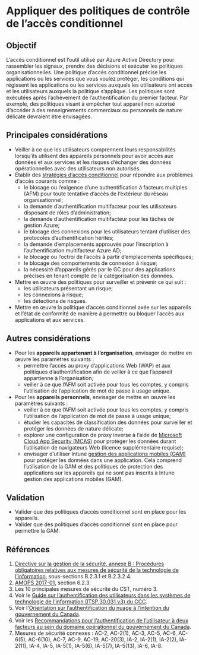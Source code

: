 # Appliquer des politiques de contrôle de l’accès conditionnel

## Objectif

L’accès conditionnel est l’outil utilisé par Azure Active Directory pour rassembler les signaux, prendre des décisions et exécuter les politiques organisationnelles. Une politique d’accès conditionnel précise les applications ou les services que vous voulez protéger, les conditions qui régissent les applications ou les services auxquels les utilisateurs ont accès et les utilisateurs auxquels la politique s’applique. Les politiques sont exécutées après l’achèvement de l’authentification du premier facteur. Par exemple, des politiques visant à empêcher tout appareil non autorisé d’accéder à des renseignements commerciaux ou personnels de nature délicate devraient être envisagées.

## Principales considérations

* Veiller à ce que les utilisateurs comprennent leurs responsabilités lorsqu’ils utilisent des appareils personnels pour avoir accès aux données et aux services et les risques d’échanger des données opérationnelles avec des utilisateurs non autorisés.
* Établir des [stratégies d’accès conditionnel](https://docs.microsoft.com/fr-ca/azure/active-directory/conditional-access/overview) pour répondre aux problèmes d’accès courants comme :
  * le blocage ou l’exigence d’une authentification à facteurs multiples (AFM) pour toute tentative d’accès de l’extérieur du réseau organisationnel;
  * la demande d’authentification multifacteur pour les utilisateurs disposant de rôles d’administration;
  * la demande d’authentification multifacteur pour les tâches de gestion Azure;
  * le blocage des connexions pour les utilisateurs tentant d’utiliser des protocoles d’authentification hérités;
  * la demande d’emplacements approuvés pour l’inscription à l’authentification multifacteur Azure AD;
  * le blocage ou l’octroi de l’accès à partir d’emplacements spécifiques;
  * le blocage des comportements de connexion à risque;
  * la nécessité d’appareils gérés par le GC pour des applications précises en tenant compte de la catégorisation des données.
* Mettre en œuvre des politiques pour surveiller et prévenir ce qui suit :
  * les utilisateurs présentant un risque;
  * les connexions à risque;
  * les détections de risques.
* Mettre en œuvre la politique d’accès conditionnel axée sur les appareils et l’état de conformité de manière à permettre ou bloquer l’accès aux applications et aux services.

## Autres considérations

* Pour les **appareils appartenant à l’organisation**, envisager de mettre en œuvre les paramètres suivants :
  * permettre l’accès au proxy d’applications Web (WAP) et aux politiques d’authentification afin de veiller à ce que l’appareil appartienne à l’organisation;
  * veiller à ce que l’AFM soit activée pour tous les comptes, y compris l’utilisation de l’application de mot de passe à usage unique.
* Pour les **appareils personnels**, envisager de mettre en œuvre les paramètres suivants :
  * veiller à ce que l’AFM soit activée pour tous les comptes, y compris l’utilisation de l’application de mot de passe à usage unique;
  * étudier les capacités de classification des données pour surveiller et protéger les données de nature délicate;
  * explorer une configuration de proxy inverse à l’aide de [Microsoft Cloud App Security (MCAS)](https://docs.microsoft.com/fr-ca/defender-cloud-apps/proxy-intro-aad) pour protéger les données durant l’utilisation de navigateurs Web (licence supplémentaire requise);
  * envisager d’utiliser Intune [gestion des applications mobiles (GAM)](https://docs.microsoft.com/fr-ca/mem/intune/apps/mam-faq) pour protéger les données dans une application. Cela comprend l’utilisation de la GAM et des politiques de protection des applications sur les appareils qui ne sont pas inscrits à Intune gestion des applications mobiles (GAM).

## Validation

* Valider que des politiques d’accès conditionnel sont en place pour les appareils.
* Valider que des politiques d’accès conditionnel sont en place pour permettre la GAM.

## Références

1. [Directive sur la gestion de la sécurité, annexe B : Procédures obligatoires relatives aux mesures de sécurité de la technologie de l’information](https://www.tbs-sct.canada.ca/pol/doc-fra.aspx?id=32611), sous-sections B.2.3.1 et B.2.3.2.4.
2. [AMOPS 2017-01](https://www.canada.ca/en/treasury-board-secretariat/services/access-information-privacy/security-identity-management/direction-secure-use-commercial-cloud-services-spin.html), section 6.2.3.
3. Les 10 principales mesures de sécurité du CST, numéro 3.
4. Voir le [Guide sur l’authentification des utilisateurs dans les systèmes de technologie de l’information (ITSP.30.031 v3) du CCC](https://cyber.gc.ca/fr/orientation/guide-sur-lauthentification-des-utilisateurs-dans-les-systemes-de-technologie-de).
5. Voir l'[Orientation sur l’authentification du nuage à l’intention du gouvernement du Canada](https://intranet.canada.ca/wg-tg/cagc-angc-fra.asp).
6. Voir les [Recommandations pour l’authentification de l’utilisateur à deux facteurs au sein du domaine opérationnel du gouvernement du Canada](https://intranet.canada.ca/wg-tg/rtua-rafu-fra.asp).
7. Mesures de sécurité connexes : AC-2, AC-2(1), AC-3, AC-5, AC-6, AC-6(5), AC-6(10), AC-7, AC-9, AC-19, AC-20(3), IA-2, IA-2(1), IA-2(2), IA-2(11), IA-4, IA-5, IA-5(1), IA-5(6), IA-5(7), IA-5(13), IA-6, IA-8.
